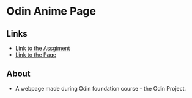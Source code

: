 # Odin Anime Page

## Links
- [Link to the Assgiment](https://www.theodinproject.com/lessons/foundations-landing-page) 
- [Link to the Page](https://igaspa.github.io/odin_anime_page/)

## About
- A webpage made during Odin foundation course - the Odin Project.

